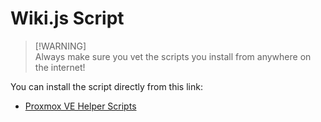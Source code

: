 # Wiki.js Script

> [!WARNING]\
> Always make sure you vet the scripts you install from anywhere on the internet!

You can install the script directly from this link:

- [Proxmox VE Helper Scripts](https://tteck.github.io/Proxmox/)